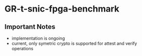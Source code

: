 # GR-t-snic-fpga-benchmark

## Important Notes
- implementation is ongoing
- current, only symetric crypto is supported for attest and verify operations
